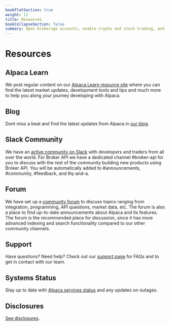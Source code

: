 ```yaml
---
bookFlatSection: true
weight: 11
title: Resources
bookCollapseSection: false
summary: Open brokerage accounts, enable crypto and stock trading, and manage the ongoing user experience with Alpaca Broker API
---
```


# Resources

## **Alpaca Learn**

We post regular content on our [Alpaca Learn resource site](https://alpaca.markets/learn/) where you can find the latest market updates, development tools and tips and much more to help you along your journey developing with Alpaca.

## **Blog**

Dont miss a beat and find the latest updates from Alpaca in [our blog](https://alpaca.markets/blog/).

## **Slack Community**

We have an [active community on Slack](https://alpaca.markets/slack) with
developers and traders from all over the world. For Broker API we have a
dedicated channel #broker-api for you to discuss with the rest of the community
building new products using Broker API. You will be automatically added to
#announcements, #community, #feedback, and #q-and-a.

## **Forum**

We have set up a [community forum](https://forum.alpaca.markets/) to discuss
topics ranging from integration, programming, API questions, market data, etc.
The forum is also a place to find up-to-date announcements about Alpaca and its
features. The forum is the recommended place for discussion, since it has more
advanced indexing and search functionality compared to our other community
channels.

## **Support**

Have questions? Need help? Check out our [support page](https://alpaca.markets/support) for FAQs and to get in contact with our team.

## **Systems Status**

Stay up to date with [Alpaca services status](https://status.alpaca.markets/) and any updates on outages.

## **Disclosures**

[See disclosures](https://alpaca.markets/disclosures).


&nbsp;
